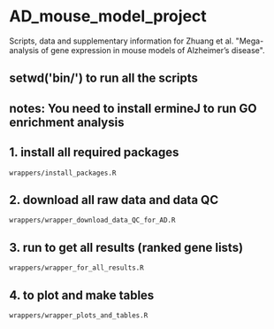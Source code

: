 # AD_mouse_model_project

Scripts, data and supplementary information for Zhuang et al. "Mega-analysis of gene expression in mouse models of Alzheimer’s disease".

## setwd('bin/') to run all the scripts

## notes: You need to install ermineJ to run GO enrichment analysis

## 1. install all required packages
`wrappers/install_packages.R`

## 2. download all raw data and data QC
`wrappers/wrapper_download_data_QC_for_AD.R`

## 3. run to get all results (ranked gene lists)
`wrappers/wrapper_for_all_results.R`

## 4. to plot and make tables
`wrappers/wrapper_plots_and_tables.R`
